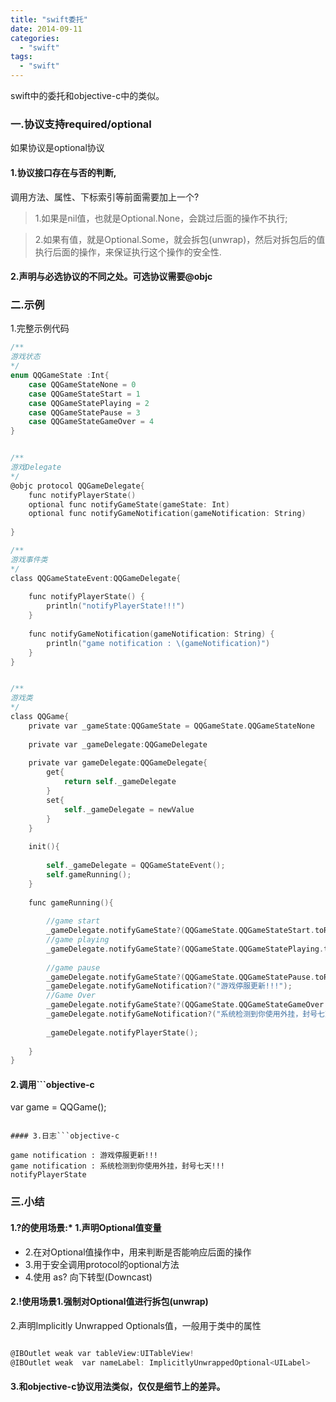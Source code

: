 ```yaml
---
title: "swift委托"
date: 2014-09-11
categories:
  - "swift"
tags:
  - "swift"
---
```

<!--more-->

swift中的委托和objective-c中的类似。

<!--more-->
### 一.协议支持required/optional
如果协议是optional协议

#### 1.协议接口存在与否的判断,
 调用方法、属性、下标索引等前面需要加上一个?
 >1.如果是nil值，也就是Optional.None，会跳过后面的操作不执行;
  
 >2.如果有值，就是Optional.Some，就会拆包(unwrap)，然后对拆包后的值执行后面的操作，来保证执行这个操作的安全性.

#### 2.声明与必选协议的不同之处。可选协议需要@objc

### 二.示例
1.完整示例代码

```objective-c
/**
游戏状态
*/
enum QQGameState :Int{
    case QQGameStateNone = 0
    case QQGameStateStart = 1
    case QQGameStatePlaying = 2
    case QQGameStatePause = 3
    case QQGameStateGameOver = 4
}


/**
游戏Delegate
*/
@objc protocol QQGameDelegate{
    func notifyPlayerState()
    optional func notifyGameState(gameState: Int)
    optional func notifyGameNotification(gameNotification: String)
    
}

/**
游戏事件类
*/
class QQGameStateEvent:QQGameDelegate{
    
    func notifyPlayerState() {
        println("notifyPlayerState!!!")
    }
    
    func notifyGameNotification(gameNotification: String) {
        println("game notification : \(gameNotification)")
    }
}


/**
游戏类
*/
class QQGame{
    private var _gameState:QQGameState = QQGameState.QQGameStateNone
    
    private var _gameDelegate:QQGameDelegate
    
    private var gameDelegate:QQGameDelegate{
        get{
            return self._gameDelegate
        }
        set{
            self._gameDelegate = newValue
        }
    }
    
    init(){
        
        self._gameDelegate = QQGameStateEvent();
        self.gameRunning();
    }
    
    func gameRunning(){
        
        //game start
        _gameDelegate.notifyGameState?(QQGameState.QQGameStateStart.toRaw());
        //game playing
        _gameDelegate.notifyGameState?(QQGameState.QQGameStatePlaying.toRaw());
        
        //game pause
        _gameDelegate.notifyGameState?(QQGameState.QQGameStatePause.toRaw());
        _gameDelegate.notifyGameNotification?("游戏停服更新!!!");
        //Game Over
        _gameDelegate.notifyGameState?(QQGameState.QQGameStateGameOver.toRaw());
        _gameDelegate.notifyGameNotification?("系统检测到你使用外挂，封号七天!!!");
        
        _gameDelegate.notifyPlayerState();
        
    }
}

```

#### 2.调用```objective-c

var game =  QQGame();
```

#### 3.日志```objective-c

game notification : 游戏停服更新!!!
game notification : 系统检测到你使用外挂，封号七天!!!
notifyPlayerState

```


### 三.小结
#### 1.?的使用场景:* 1.声明Optional值变量
* 2.在对Optional值操作中，用来判断是否能响应后面的操作
* 3.用于安全调用protocol的optional方法
* 4.使用 as? 向下转型(Downcast)

#### 2.!使用场景1.强制对Optional值进行拆包(unwrap)
2.声明Implicitly Unwrapped Optionals值，一般用于类中的属性

```objective-c

@IBOutlet weak var tableView:UITableView!
@IBOutlet weak  var nameLabel: ImplicitlyUnwrappedOptional<UILabel>

```

#### 3.和objective-c协议用法类似，仅仅是细节上的差异。
